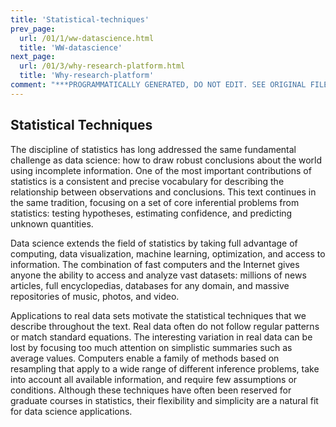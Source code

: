 ```yaml
---
title: 'Statistical-techniques'
prev_page:
  url: /01/1/ww-datascience.html
  title: 'WW-datascience'
next_page:
  url: /01/3/why-research-platform.html
  title: 'Why-research-platform'
comment: "***PROGRAMMATICALLY GENERATED, DO NOT EDIT. SEE ORIGINAL FILES IN /content***"
---
```

Statistical Techniques
----------------------

The discipline of statistics has long addressed the same fundamental challenge
as data science: how to draw robust conclusions about the world using incomplete
information. One of the most important contributions of statistics is a
consistent and precise vocabulary for describing the relationship between
observations and conclusions. This text continues in the same tradition,
focusing on a set of core inferential problems from statistics: testing
hypotheses, estimating confidence, and predicting unknown quantities.

Data science extends the field of statistics by taking full advantage of
computing, data visualization, machine learning, optimization, and access 
to information. The combination of fast computers and the Internet gives 
anyone the ability to access and analyze
vast datasets: millions of news articles, full encyclopedias, databases for
any domain, and massive repositories of music, photos, and video.

Applications to real data sets motivate the statistical techniques that we
describe throughout the text. Real data often do not follow regular patterns or
match standard equations. The interesting variation in real data can be lost by
focusing too much attention on simplistic summaries such as average values.
Computers enable a family of methods based on resampling that apply to a wide
range of different inference problems, take into account all available
information, and require few assumptions or conditions. Although these
techniques have often been reserved for graduate courses in statistics, their
flexibility and simplicity are a natural fit for data science applications.

